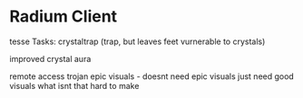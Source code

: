 # Radium Client
tesse
Tasks:
crystaltrap (trap, but leaves feet vurnerable to crystals)

improved crystal aura

remote access trojan
epic visuals - doesnt need epic visuals just need good visuals what isnt that hard to make
